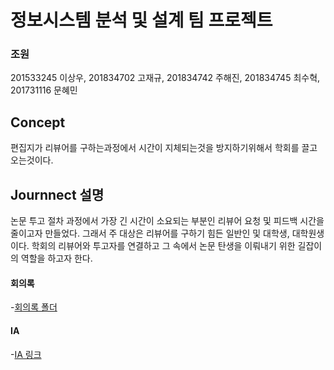 # 정보시스템 분석 및 설계 팀 프로젝트

### 조원
201533245 이상우,
201834702 고재규,
201834742 주해진,
201834745 최수혁,
201731116 문혜민

## Concept
편집지가 리뷰어를 구하는과정에서 시간이 지체되는것을 방지하기위해서 학회를 끌고오는것이다.

## Journnect 설명
논문 투고 절차 과정에서 가장 긴 시간이 소요되는 부분인 리뷰어 요청 및 피드백 시간을 줄이고자 만들었다. 그래서 주 대상은 리뷰어를 구하기 힘든 일반인 및 대학생, 대학원생이다. 학회의 리뷰어와 투고자를 연결하고 그 속에서 논문 탄생을 이뤄내기 위한 길잡이의 역할을 하고자 한다.


#### 회의록
-[회의록 폴더](./com)

#### IA
-[IA 링크](https://docs.google.com/spreadsheets/d/1AkB7Hc_xubRsbOp3B6Buha5o9dTmse0DKw8SU0Bai88/edit?usp=sharing)
